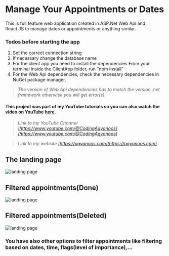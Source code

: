 # Manage Your Appointments or Dates

This is full feature web application created in ASP.Net Web Api and React.JS to manage dates or appointments or anything similar.

### Todos before starting the app
1. Set the correct connection string
2. If necessary change the database name
3. For the client app you need to install the dependencies
    From your terminal inside the ClientApp folder, run "npm install"
4. For the Web Api dependencies, check the necessary dependencies in NuGet package manager.

> _The version of Web Api dependencies has to match the version .net framework otherwise you will get error(s)._

#### This project was part of my YouTube tutorials so you can also watch the video on YouTube [here](https://youtu.be/EJgzPBO2juM).

> _Link to my YouTube Channel [https://www.youtube.com/@CodingAqyanoos](https://www.youtube.com/@CodingAqyanoos)_

> _Link to my website [https://aqyanoos.com](https://aqyanoos.com)_


## The landing page

![landing page](./img/landing-page.PNG)

## Filtered appointments(Done)

![landing page](./img/filtered-done.PNG)

## Filtered appointments(Deleted)

![landing page](./img/filtered-deleted.PNG)

### You have also other options to filter appointments like filtering based on dates, time, flags(level of importance),...





